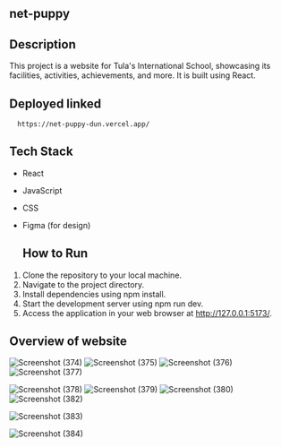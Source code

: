 ## net-puppy
## Description

This project is a website for Tula's International School, showcasing its facilities, activities, achievements, and more. It is built using React.

## Deployed linked 
      https://net-puppy-dun.vercel.app/
      
  ## Tech Stack
- React
- JavaScript
-  CSS
- Figma (for design)


   ## How to Run
1. Clone the repository to your local machine.
2. Navigate to the project directory.
3. Install dependencies using npm install.
4. Start the development server using npm run dev.
5. Access the application in your web browser at http://127.0.0.1:5173/.


## Overview of website 


![Screenshot (374)](https://github.com/shaharyaaransari/net-puppy/assets/113225294/82ba7af9-7264-468e-aa80-8a534005dfdb)
![Screenshot (375)](https://github.com/shaharyaaransari/net-puppy/assets/113225294/54aed803-71b6-4cd9-92b9-d6bec3ee1808)
![Screenshot (376)](https://github.com/shaharyaaransari/net-puppy/assets/113225294/5c22e479-da67-4011-b8a5-f97595919560)
![Screenshot (377)](https://github.com/shaharyaaransari/net-puppy/assets/113225294/f7088479-30dc-490b-a3c9-45514f6a656f)

![Screenshot (378)](https://github.com/shaharyaaransari/net-puppy/assets/113225294/9dedbb1c-a045-41a7-a1eb-24f2c872a11b)
![Screenshot (379)](https://github.com/shaharyaaransari/net-puppy/assets/113225294/db2d053e-0c3b-438d-b4f6-7870f591c62e)
![Screenshot (380)](https://github.com/shaharyaaransari/net-puppy/assets/113225294/520062d8-a9b7-4d47-8403-d8ad8b1c5114)
![Screenshot (382)](https://github.com/shaharyaaransari/net-puppy/assets/113225294/90613da3-e9ff-4a2c-b057-4d0926b6a0f8)

![Screenshot (383)](https://github.com/shaharyaaransari/net-puppy/assets/113225294/712fb63f-62a1-4ab4-9645-ad61b0ed31b1)

![Screenshot (384)](https://github.com/shaharyaaransari/net-puppy/assets/113225294/5317f438-9fab-4337-91e8-cffbac96e40f)



